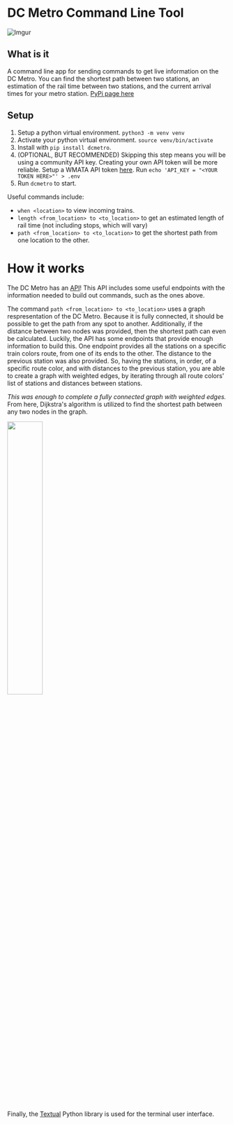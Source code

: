 # DC Metro Command Line Tool
![Imgur](https://i.imgur.com/rE4AKgU.gif)

## What is it
A command line app for sending commands to get live information on the DC Metro. You can find the shortest path between two stations, an estimation of the rail time between two stations, and the current arrival times for your metro station.
[PyPi page here](https://pypi.org/project/dcmetro/0.1.3/)

## Setup
1. Setup a python virtual environment. `python3 -m venv venv`
2. Activate your python virtual environment. `source venv/bin/activate`
3. Install with `pip install dcmetro`.
4. (OPTIONAL, BUT RECOMMENDED) Skipping this step means you will be using a community API key. Creating your own API token will be more reliable. Setup a WMATA API token [here](https://developer.wmata.com). Run `echo 'API_KEY = "<YOUR TOKEN HERE>"' > .env`
5. Run `dcmetro` to start.

Useful commands include:
- `when <location>` to view incoming trains.
- `length <from_location> to <to_location>` to get an estimated length of rail time (not including stops, which will vary)
- `path <from_location> to <to_location>` to get the shortest path from one location to the other.

# How it works
The DC Metro has an [API](https://developer.wmata.com)! This API includes some useful endpoints with the information needed to build out commands, such as the ones above.

The command `path <from_location> to <to_location>` uses a graph respresentation of the DC Metro. Because it is fully connected, it should be possible to get the path from any spot to another. Additionally, if the distance between two nodes was provided, then the shortest path can even be calculated. Luckily, the API has some endpoints that provide enough information to build this. One endpoint provides all the stations on a specific train colors route, from one of its ends to the other. The distance to the previous station was also provided. 
So, having the stations, in order, of a specific route color, and with distances to the previous station, you are able to create a graph with weighted edges, by iterating through all route colors' list of stations and distances between stations. 

*This was enough to complete a fully connected graph with weighted edges.*
From here, Dijkstra's algorithm is utilized to find the shortest path between any two nodes in the graph.

<img src="https://i.imgur.com/RQmR9qo.png"  width="40%" height="40%">

Finally, the [Textual](https://textual.textualize.io) Python library is used for the terminal user interface.

